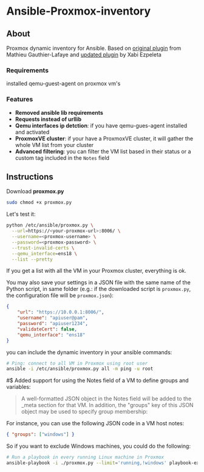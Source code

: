 # Ansible-Proxmox-inventory

## About

Proxmox dynamic inventory for Ansible. Based on [original plugin](https://raw.githubusercontent.com/ansible/ansible/devel/contrib/inventory/proxmox.py) from Mathieu Gauthier-Lafaye and [updated plugin](https://github.com/xezpeleta/Ansible-Proxmox-inventory) by Xabi Ezpeleta


### Requirements

installed qemu-guest-agent on proxmox vm's

### Features

- **Removed ansible lib requirements**
- **Requests instead of urllib**
- **Qemu interfaces ip detction**: if you have qemu-gues-agent installed and activated 
- **ProxmoxVE cluster**: if your have a ProxmoxVE cluster, it will gather the whole VM list from your cluster
- **Advanced filtering**: you can filter the VM list based in their status or a custom tag included in the `Notes` field

## Instructions

Download **proxmox.py**

```sh
sudo chmod +x proxmox.py
```

Let's test it:

```sh
python /etc/ansible/proxmox.py \
  --url=https://<your-proxmox-url>:8006/ \
  --username=<proxmox-username> \
  --password=<proxmox-password> \
  --trust-invalid-certs \
  --qemu_interface=ens18 \
  --list --pretty
```

If you get a list with all the VM in your Proxmox cluster, everything is ok.

You may also save your settings in a JSON file with the same name of the Python script, in same folder (e.g.: if the downloaded script is `proxmox.py`, the configuration file will be `proxmox.json`): 

```json
{
    "url": "https://10.0.0.1:8006/",
    "username": "apiuser@pam",
    "password": "apiuser1234",
    "validateCert": false,
    "qemu_interface": "ens18"
}
```

you can include the dynamic inventory in your ansible commands:

```sh
# Ping: connect to all VM in Proxmox using root user
ansible -i /etc/ansible/proxmox.py all -m ping -u root
```

#$ Added support for using the Notes field of a VM to define groups and variables:
> A well-formatted JSON object in the Notes field will be added to the _meta
> section for that VM.  In addition, the "groups" key of this JSON object may be
> used to specify group membership:

For instance, you can use the following JSON code in a VM host notes:

```json
{ "groups": ["windows"] }
```

So if you want to exclude Windows machines, you could do the following:

```sh
# Run a playbook in every running Linux machine in Proxmox
ansible-playbook -i ./proxmox.py --limit='running,!windows' playbook-example/playbook.yml
```